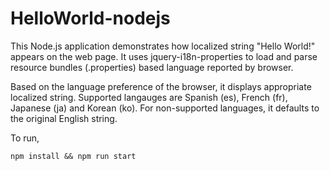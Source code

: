 # HelloWorld-nodejs

This Node.js application demonstrates how localized string "Hello World!" appears on the web page.
It uses jquery-i18n-properties to load and parse resource bundles (.properties) based language reported by browser.

Based on the language preference of the browser, it displays appropriate localized string. Supported langauges are Spanish (es), French (fr), Japanese (ja) and Korean (ko). For non-supported languages, it defaults to the original English string.

To run,
```
npm install && npm run start
```
